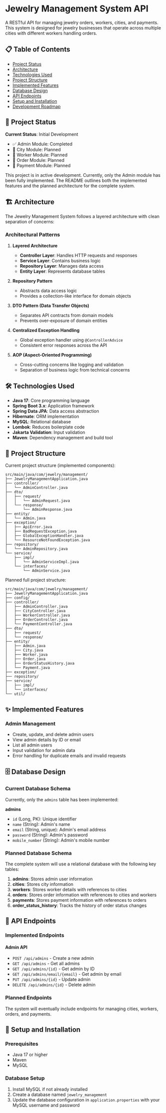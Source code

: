 # Jewelry Management System API

A RESTful API for managing jewelry orders, workers, cities, and payments. This system is designed for jewelry businesses that operate across multiple cities with different workers handling orders.

## 📋 Table of Contents

- [Project Status](#project-status)
- [Architecture](#architecture)
- [Technologies Used](#technologies-used)
- [Project Structure](#project-structure)
- [Implemented Features](#implemented-features)
- [Database Design](#database-design)
- [API Endpoints](#api-endpoints)
- [Setup and Installation](#setup-and-installation)
- [Development Roadmap](#development-roadmap)

## 🚧 Project Status

**Current Status**: Initial Development

- ✅ Admin Module: Completed
- 🔄 City Module: Planned
- 🔄 Worker Module: Planned
- 🔄 Order Module: Planned
- 🔄 Payment Module: Planned

This project is in active development. Currently, only the Admin module has been fully implemented. The README outlines both the implemented features and the planned architecture for the complete system.

## 🏗️ Architecture

The Jewelry Management System follows a layered architecture with clean separation of concerns:

### Architectural Patterns

1. **Layered Architecture**
   - **Controller Layer**: Handles HTTP requests and responses
   - **Service Layer**: Contains business logic
   - **Repository Layer**: Manages data access
   - **Entity Layer**: Represents database tables

2. **Repository Pattern**
   - Abstracts data access logic
   - Provides a collection-like interface for domain objects

3. **DTO Pattern (Data Transfer Objects)**
   - Separates API contracts from domain models
   - Prevents over-exposure of domain entities

4. **Centralized Exception Handling**
   - Global exception handler using `@ControllerAdvice`
   - Consistent error responses across the API

5. **AOP (Aspect-Oriented Programming)**
   - Cross-cutting concerns like logging and validation
   - Separation of business logic from technical concerns

## 🛠️ Technologies Used

- **Java 17**: Core programming language
- **Spring Boot 3.x**: Application framework
- **Spring Data JPA**: Data access abstraction
- **Hibernate**: ORM implementation
- **MySQL**: Relational database
- **Lombok**: Reduces boilerplate code
- **Jakarta Validation**: Input validation
- **Maven**: Dependency management and build tool

## 📁 Project Structure

Current project structure (implemented components):

```
src/main/java/com/jewelry/management/
├── JewelryManagementApplication.java
├── controller/
│   └── AdminController.java
├── dto/
│   ├── request/
│   │   └── AdminRequest.java
│   └── response/
│       └── AdminResponse.java
├── entity/
│   └── Admin.java
├── exception/
│   ├── ApiError.java
│   ├── BadRequestException.java
│   ├── GlobalExceptionHandler.java
│   └── ResourceNotFoundException.java
├── repository/
│   └── AdminRepository.java
└── service/
    ├── impl/
    │   └── AdminServiceImpl.java
    └── interfaces/
        └── AdminService.java
```

Planned full project structure:

```
src/main/java/com/jewelry/management/
├── JewelryManagementApplication.java
├── config/
├── controller/
│   ├── AdminController.java
│   ├── CityController.java
│   ├── WorkerController.java
│   ├── OrderController.java
│   └── PaymentController.java
├── dto/
│   ├── request/
│   └── response/
├── entity/
│   ├── Admin.java
│   ├── City.java
│   ├── Worker.java
│   ├── Order.java
│   ├── OrderStatusHistory.java
│   └── Payment.java
├── exception/
├── repository/
├── service/
│   ├── impl/
│   └── interfaces/
└── util/
```

## ✨ Implemented Features

### Admin Management
- Create, update, and delete admin users
- View admin details by ID or email
- List all admin users
- Input validation for admin data
- Error handling for duplicate emails and invalid requests

## 🗄️ Database Design

### Current Database Schema

Currently, only the `admins` table has been implemented:

**admins**
- `id` (Long, PK): Unique identifier
- `name` (String): Admin's name
- `email` (String, unique): Admin's email address
- `password` (String): Admin's password
- `mobile_number` (String): Admin's mobile number

### Planned Database Schema

The complete system will use a relational database with the following key tables:

1. **admins**: Stores admin user information
2. **cities**: Stores city information
3. **workers**: Stores worker details with references to cities
4. **orders**: Stores order information with references to cities and workers
5. **payments**: Stores payment information with references to orders
6. **order_status_history**: Tracks the history of order status changes

## 🔌 API Endpoints

### Implemented Endpoints

#### Admin API
- `POST /api/admins` - Create a new admin
- `GET /api/admins` - Get all admins
- `GET /api/admins/{id}` - Get admin by ID
- `GET /api/admins/email/{email}` - Get admin by email
- `PUT /api/admins/{id}` - Update admin
- `DELETE /api/admins/{id}` - Delete admin

### Planned Endpoints

The system will eventually include endpoints for managing cities, workers, orders, and payments.

## 🚀 Setup and Installation

### Prerequisites
- Java 17 or higher
- Maven
- MySQL

### Database Setup
1. Install MySQL if not already installed
2. Create a database named `jewelry_management`
3. Update the database configuration in `application.properties` with your MySQL username and password

